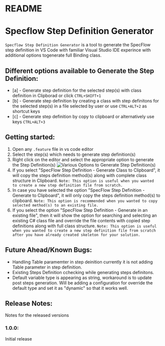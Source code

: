 # README

# Specflow Step Definition Generator

```Specflow Step Definition Generator``` is a tool to generate the SpecFlow step definition in VS Code with familiar Visual Studio IDE experince with additional options togenerate full Binding class.


## Different options available to Generate the Step Definition:
 - [a] - Generate step definition for the selected step(s) with class definition in Clipborad or click ```CTRL+SHIFT+1```
 - [b] - Generate step definition by creating a class with step definitons for the selected step(s) in a file selected by user or use ```CTRL+ALT+2``` as shortcut keys
 - [c] - Generate step definition by copy to clipboard or alternatively use keys ```CTRL+ALT+3```

## Getting started:
1. Open any ```.feature``` file in vs code editor
2. Select the step(s) which needs to generate step definition(s)
3. Right click on the editor and select the appropriate option to generate the Step Definition(s)
![Various Options to Generate Step Definition(s)](https://raw.githubusercontent.com/uppadhyayraj/specflowstepsgenerator/main/images/usage.png)
4. If you select "SpecFlow Step Definition - Generate Class to Clipboard", it will copy the steps definition method(s) along with complete class structure in Clipboard. 
    ```Note: This option is useful when you wanted to create a new step definition file from scratch.```
5. In case you have selected the option "SpecFlow Step Definition - Generate to Clipboard", it will only copy the steps definition method(s) to clipboard. 
    ```Note: This option is recommended when you wanted to copy selected method(s) to an existing file.```
6. If you select the option "SpecFlow Step Definition - Generate in an existing file", then it will show the option for searching and selecting an existing C# class file and override the file contents with copied step definitions along with full class structure. 
    ```Note: This option is useful when you wanted to create a new step definition file from scratch after you have already created skeleton for your solution.```

## Future Ahead/Known Bugs:

- Handling Table paramemter in step deinition currently it is not adding Table parameter in step definition.
- Existing Steps Definition cchecking while generating steps definitons.
- Default variable type is appearing as string, workaround is to update post steps generation. Will be adding a configuration for override the default type and set it as "dynamic" so that it works well.


## Release Notes:

Notes for the released versions

### 1.0.0:

Initial release
